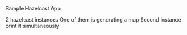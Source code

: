 Sample Hazelcast App 

2 hazelcast instances
One of them is generating a map
Second instance print it simultaneously
